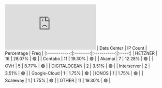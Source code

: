![Diagramm](https://github.com/obajay/StateSync-snapshots/blob/main/Projects/Desmos/1/README.md)
| Data Center | IP Count | Percentage | Freq |
|:------------:|:--------:|:-----------:|:-----:|
| HETZNER | 16 | 28.07% | 🟢 |
| Contabo | 11 | 19.30% | 🟢 |
| Akamai | 7 | 12.28% | 🟢 |
| OVH | 5 | 8.77% | 🟢 |
| DIGITALOCEAN | 2 | 3.51% | 🟢 |
| Interserver | 2 | 3.51% | 🟢 |
| Google-Cloud | 1 | 1.75% | 🟢 |
| IONOS | 1 | 1.75% | 🟢 |
| Scaleway | 1 | 1.75% | 🟢 |
| OTHER | 11 | 19.30% | 🟢 |